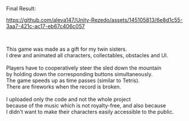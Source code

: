 Final Result:

https://github.com/aleva147/Unity-Rezedo/assets/145105813/6e8d1c55-3aa7-421c-ac17-eb67c406c057


<br/>
<p>
 This game was made as a gift for my twin sisters. <br/>
 I drew and animated all characters, collectables, obstacles and UI. <br/>
 <br/>
 Players have to cooperatively steer the sled down the mountain <br/> 
 by holding down the corresponding buttons simultaneously. <br/>
 The game speeds up as time passes (similar to Tetris). <br/>
 There are fireworks when the record is broken. <br/>
 <br/>
 I uploaded only the code and not the whole project <br/>
 because of the music which is not royalty-free, and also because  <br/>
 I didn't want to make their characters easily accessible to the public. <br/>
</p>
